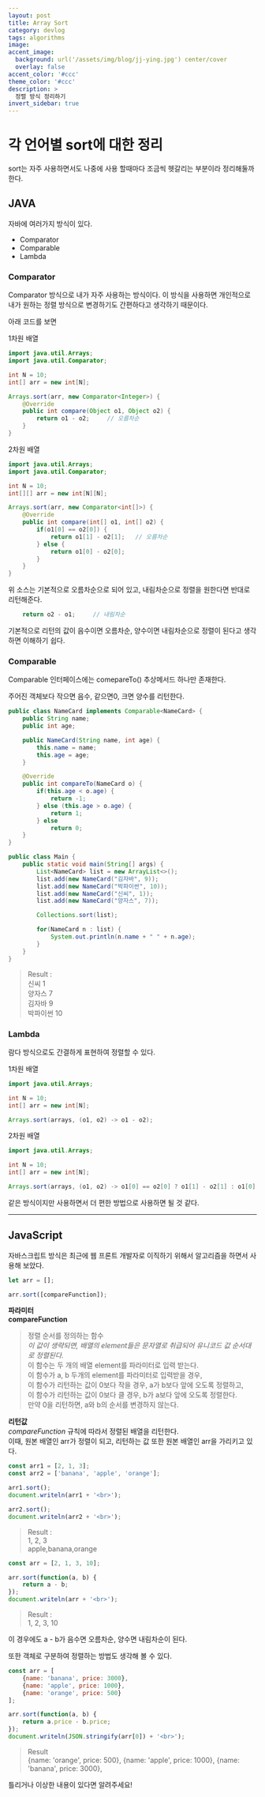 ```yaml
---
layout: post
title: Array Sort
category: devlog
tags: algorithms
image: 
accent_image: 
  background: url('/assets/img/blog/jj-ying.jpg') center/cover
  overlay: false
accent_color: '#ccc'
theme_color: '#ccc'
description: >
  정렬 방식 정리하기
invert_sidebar: true
---
```


# 각 언어별 sort에 대한 정리
sort는 자주 사용하면서도 나중에 사용 할때마다 조금씩 헷갈리는 부분이라 정리해둘까 한다.

## JAVA
자바에 여러가지 방식이 있다.
- Comparator
- Comparable
- Lambda

### Comparator
Comparator 방식으로 내가 자주 사용하는 방식이다.
이 방식을 사용하면 개인적으로 내가 원하는 정렬 방식으로 변경하기도 간편하다고 생각하기 때문이다.

아래 코드를 보면

1차원 배열
```java
import java.util.Arrays;
import java.util.Comparator;

int N = 10;
int[] arr = new int[N];

Arrays.sort(arr, new Comparator<Integer>) {
    @Override
    public int compare(Object o1, Object o2) {
        return o1 - o2;     // 오름차순
    }
}
```

2차원 배열
```java
import java.util.Arrays;
import java.util.Comparator;

int N = 10;
int[][] arr = new int[N][N];

Arrays.sort(arr, new Comparator<int[]>) {
    @Override
    public int compare(int[] o1, int[] o2) {
        if(o1[0] == o2[0]) {
            return o1[1] - o2[1];   // 오름차순
        } else {
            return o1[0] - o2[0];
        }
    }
}
```

위 소스는 기본적으로 오름차순으로 되어 있고, 내림차순으로 정렬을 원한다면 반대로 리턴해준다.
```java
    return o2 - o1;     // 내림차순
```

기본적으로 리턴의 값이 음수이면 오름차순, 양수이면 내림차순으로 정렬이 된다고 생각하면 이해하기 쉽다.


### Comparable
Comparable 인터페이스에는 comepareTo() 추상메서드 하나만 존재한다.

주어진 객체보다 작으면 음수, 같으면0, 크면 양수를 리턴한다.

```java
public class NameCard implements Comparable<NameCard> {
    public String name;
    public int age;

    public NameCard(String name, int age) {
        this.name = name;
        this.age = age;
    }

    @Override
    public int compareTo(NameCard o) {
        if(this.age < o.age) {
            return -1;
        } else (this.age > o.age) {
            return 1;
        } else
            return 0;
    }
}

public class Main {
    public static void main(String[] args) {
        List<NameCard> list = new ArrayList<>();
        list.add(new NameCard("김자바", 9));
        list.add(new NameCard("박파이썬", 10));
        list.add(new NameCard("신씨", 1));
        list.add(new NameCard("양자스", 7));

        Collections.sort(list);

        for(NameCard n : list) {
            System.out.println(n.name + " " + n.age);
        }
    }
}
```

> Result : <br>
신씨 1 <br>
양자스 7 <br>
김자바 9 <br>
박파이썬 10 <br>


### Lambda
람다 방식으로도 간결하게 표현하여 정렬할 수 있다.

1차원 배열
```java
import java.util.Arrays;

int N = 10;
int[] arr = new int[N];

Arrays.sort(arrays, (o1, o2) -> o1 - o2);
```

2차원 배열
```java
import java.util.Arrays;

int N = 10;
int[] arr = new int[N];

Arrays.sort(arrays, (o1, o2) -> o1[0] == o2[0] ? o1[1] - o2[1] : o1[0] - o2[0]);
```

같은 방식이지만 사용하면서 더 편한 방법으로 사용하면 될 것 같다.

--------

## JavaScript
자바스크립트 방식은 최근에 웹 프론트 개발자로 이직하기 위해서 알고리즘을 하면서 사용해 보았다.

```javascript
let arr = [];

arr.sort([compareFunction]);
```
**파라미터** <br>
**compareFunction** <br>
> 정렬 순서를 정의하는 함수 <br>
*이 값이 생략되면, 배열의 element들은 문자열로 취급되어 유니코드 값 순서대로 정렬된다.* <br>
이 함수는 두 개의 배열 element를 파라미터로 입력 받는다. <br>
이 함수가 a, b 두개의 element를 파라미터로 입력받을 경우, <br>
이 함수가 리턴하는 값이 0보다 작을 경우,  a가 b보다 앞에 오도록 정렬하고, <br>
이 함수가 리턴하는 값이 0보다 클 경우, b가 a보다 앞에 오도록 정렬한다. <br>
만약 0을 리턴하면, a와 b의 순서를 변경하지 않는다. <br>


**리턴값** <br>
*compareFunction* 규칙에 따라서 정렬된 배열을 리턴한다.<br>
이때, 원본 배열인 arr가 정렬이 되고, 리턴하는 값 또한 원본 배열인 arr을 가리키고 있다.

```javascript
const arr1 = [2, 1, 3];
const arr2 = ['banana', 'apple', 'orange'];

arr1.sort();
document.writeln(arr1 + '<br>');

arr2.sort();
document.writeln(arr2 + '<br>');
```
> Result : <br>
1, 2, 3 <br>
apple,banana,orange <br>

```javascript
const arr = [2, 1, 3, 10];

arr.sort(function(a, b) {
    return a - b;
});
document.writeln(arr + '<br>');
```

> Result : <br>
1, 2, 3, 10

이 경우에도 a - b가 음수면 오름차순, 양수면 내림차순이 된다.

또한 객체로 구분하여 정렬하는 방법도 생각해 볼 수 있다.

```javascript
const arr = [
    {name: 'banana', price: 3000},
    {name: 'apple', price: 1000},
    {name: 'orange', price: 500}
];

arr.sort(function(a, b) {
    return a.price - b.price;
});
document.writeln(JSON.stringify(arr[0]) + '<br>');
```

> Result <br>
{name: 'orange', price: 500},
{name: 'apple', price: 1000},
{name: 'banana', price: 3000},


틀리거나 이상한 내용이 있다면 알려주세요!